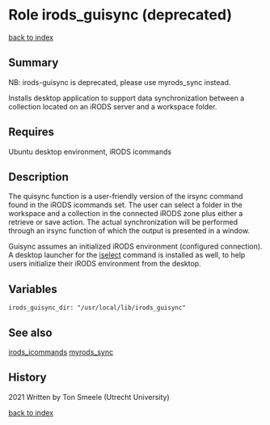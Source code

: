 # Role irods_guisync  (deprecated)
[back to index](../index.md#Roles)

## Summary
NB: irods-guisync is deprecated, please use myrods_sync instead.

Installs desktop application to support data synchronization between a collection 
located on an iRODS server and a workspace folder. 

## Requires
Ubuntu desktop environment, iRODS icommands

## Description
The quisync function is a user-friendly version of the irsync command
found in the iRODS icommands set. The user can select a folder in
the workspace and a collection in the connected iRODS zone plus either
a retrieve or save action. The actual synchronization will be performed
through an irsync function of which the output is presented in a window.

Guisync assumes an initialized iRODS environment (configured connection).
A desktop launcher for the [iselect](irods_iselect.md) command is installed
as well, to help users initialize their iRODS environment from the desktop.

## Variables
```
irods_guisync_dir: "/usr/local/lib/irods_guisync"
```

## See also
[irods_icommands](irods_icommands.md)
[myrods_sync](myrods_sync.md)

## History
2021 Written by Ton Smeele (Utrecht University)



[back to index](../index.md#Roles)
